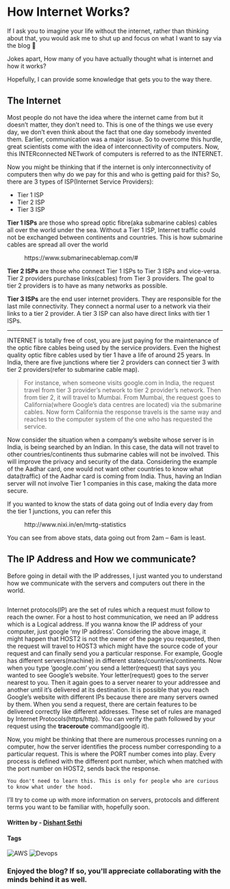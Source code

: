 # How Internet Works?

If I ask you to imagine your life without the internet, rather than thinking about that, you would ask me to shut up and focus on what I want to say via the blog 🤣

Jokes apart, How many of you have actually thought what is internet and how it works?

Hopefully, I can provide some knowledge that gets you to the way there.

## The Internet

Most people do not have the idea where the internet came from but it doesn’t matter, they don’t need to. This is one of the things we use every day, we don’t even think about the fact that one day somebody invented them. Earlier, communication was a major issue. So to overcome this hurdle, great scientists come with the idea of interconnectivity of computers. Now, this INTERconnected NETwork of computers is referred to as the INTERNET.

Now you might be thinking that if the internet is only interconnectivity of computers then why do we pay for this and who is getting paid for this? So, there are 3 types of ISP(Internet Service Providers):

- Tier 1 ISP
- Tier 2 ISP
- Tier 3 ISP

**Tier 1 ISPs** are those who spread optic fibre(aka submarine cables) cables all over the world under the sea. Without a Tier 1 ISP, Internet traffic could not be exchanged between continents and countries. This is how submarine cables are spread all over the world

<figure><img src="https://dishantsethi.files.wordpress.com/2019/02/screenshot-from-2019-02-04-22-36-57-e1549300278741.png" alt=""><figcaption>https://www.submarinecablemap.com/#</figcaption></figure>

**Tier 2 ISPs** are those who connect Tier 1 ISPs to Tier 3 ISPs and vice-versa. Tier 2 providers purchase links(cables) from Tier 3 providers. The goal to tier 2 providers is to have as many networks as possible.

**Tier 3 ISPs** are the end user internet providers. They are responsible for the last mile connectivity. They connect a normal user to a network via their links to a tier 2 provider. A tier 3 ISP can also have direct links with tier 1 ISPs.

--- 

INTERNET is totally free of cost, you are just paying for the maintenance of the optic fibre cables being used by the service providers. Even the highest quality optic fibre cables used by tier 1 have a life of around 25 years. In India, there are five junctions where tier 2 providers can connect tier 3 with tier 2 providers(refer to submarine cable map).

> For instance, when someone visits google.com in India, the request travel from tier 3 provider’s network to tier 2 provider’s network. Then from tier 2, it will travel to Mumbai. From Mumbai, the request goes to California(where Google’s data centres are located) via the submarine cables. Now form California the response travels is the same way and reaches to the computer system of the one who has requested the service.

Now consider the situation when a company’s website whose server is in India, is being searched by an Indian. In this case, the data will not travel to other countries/continents thus submarine cables will not be involved. This will improve the privacy and security of the data. Considering the example of the Aadhar card, one would not want other countries to know what data(traffic) of the Aadhar card is coming from India. Thus, having an Indian server will not involve Tier 1 companies in this case, making the data more secure.

If you wanted to know the stats of data going out of India every day from the tier 1 junctions, you can refer this

<figure><img src="https://dishantsethi.files.wordpress.com/2019/02/screenshot-from-2019-02-07-00-15-17-e1549478781902.png" alt=""><figcaption>http://www.nixi.in/en/mrtg-statistics</figcaption></figure>

You can see from above stats, data going out from 2am – 6am is least.

## The IP Address and How we communicate?

Before going in detail with the IP addresses, I just wanted you to understand how we communicate with the servers and computers out there in the world.

<figure><img src="https://dishantsethi.files.wordpress.com/2019/02/img_20190209_162315-e1549710343938.jpg?w=2046" alt=""><figcaption></figcaption></figure>

Internet protocols(IP) are the set of rules which a request must follow to reach the owner. For a host to host communication, we need an IP address which is a Logical address. If you wanna know the IP address of your computer, just google ‘my IP address’. Considering the above image, it might happen that HOST2 is not the owner of the page you requested, then the request will travel to HOST3 which might have the source code of your request and can finally send you a particular response. For example, Google has different servers(machine) in different states/countries/continents. Now when you type ‘google.com’ you send a letter(request) that says you wanted to see Google’s website. Your letter(request) goes to the server nearest to you. Then it again goes to a server nearer to your addressee and another until it’s delivered at its destination. It is possible that you reach Google’s website with different IPs because there are many servers owned by them. When you send a request, there are certain features to be delivered correctly like different addresses. These set of rules are managed by Internet Protocols(https/http). You can verify the path followed by your request using the **traceroute** command(google it).

Now, you might be thinking that there are numerous processes running on a computer, how the server identifies the process number corresponding to a particular request. This is where the PORT number comes into play. Every process is defined with the different port number, which when matched with the port number on HOST2, sends back the response.

> 
    You don't need to learn this. This is only for people who are curious to know what under the hood. 

I’ll try to come up with more information on servers, protocols and different terms you want to be familiar with, hopefully soon.

#### Written by - [Dishant Sethi](https://linkedin.com/in/dishantsethi)

#### Tags

<a>
<img alt="AWS" src="https://img.shields.io/badge/AWS-8A2BE2" />
<a>
<img alt="Devops" src="https://img.shields.io/badge/Devops-8A2BE2" />
</a>

### Enjoyed the blog? If so, you'll appreciate collaborating with the minds behind it as well.
